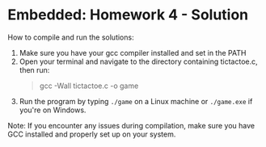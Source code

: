 # Embedded: Homework 4 - Solution

How to compile and run the solutions:

1. Make sure you have your gcc compiler installed and set in the PATH
2. Open your terminal and navigate to the directory containing tictactoe.c, then run:<br>
   <blockquote>gcc -Wall tictactoe.c -o game</blockquote>
3. Run the program by typing <code>./game</code> on a Linux machine or <code>./game.exe</code> if you're on Windows.

Note: If you encounter any issues during compilation, make sure you have GCC installed and properly set up on your system.